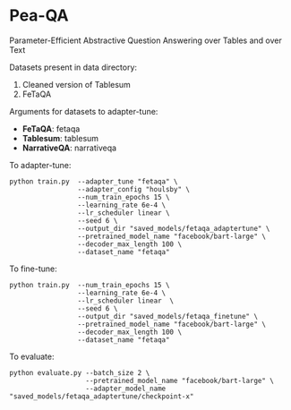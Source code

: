 # Pea-QA
Parameter-Efficient Abstractive Question Answering over Tables and over Text

Datasets present in data directory:
1. Cleaned version of Tablesum
2. FeTaQA 

Arguments for datasets to adapter-tune:
+ **FeTaQA**: fetaqa
+ **Tablesum**: tablesum
+ **NarrativeQA**: narrativeqa

To adapter-tune:
```
python train.py  --adapter_tune "fetaqa" \
                 --adapter_config "houlsby" \
                 --num_train_epochs 15 \
                 --learning_rate 6e-4 \
                 --lr_scheduler linear \
                 --seed 6 \
                 --output_dir "saved_models/fetaqa_adaptertune" \
                 --pretrained_model_name "facebook/bart-large" \
                 --decoder_max_length 100 \
                 --dataset_name "fetaqa"
```

To fine-tune:
```
python train.py  --num_train_epochs 15 \
                 --learning_rate 6e-4 \
                 --lr_scheduler linear  \
                 --seed 6 \
                 --output_dir "saved_models/fetaqa_finetune" \
                 --pretrained_model_name "facebook/bart-large" \
                 --decoder_max_length 100 \
                 --dataset_name "fetaqa"
```

To evaluate:
```
python evaluate.py --batch_size 2 \
                   --pretrained_model_name "facebook/bart-large" \
                   --adapter_model_name "saved_models/fetaqa_adaptertune/checkpoint-x"
```
